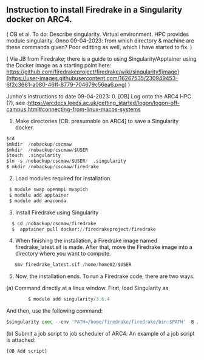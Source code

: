 ## Instruction to install Firedrake in a Singularity docker on ARC4.

( OB et al. To do: Describe singularity. Virtual environment. HPC provides module singularity.
Onno 09-04-2023: from which directory & machine are these commands given?
Poor editting as well, which I have started to fix. )

( Via JB from Firedrake; there is a guide to using Singularity/Apptainer using the Docker image as a starting point here: https://github.com/firedrakeproject/firedrake/wiki/singularity![image](https://user-images.githubusercontent.com/16267535/230949453-6f2c3661-a080-46ff-8779-704679c56ea6.png) )


Junho's instructions to date 09-04-2023:
0. [OB] Log onto the ARC4 HPC (?), see :https://arcdocs.leeds.ac.uk/getting_started/logon/logon-off-campus.html#connecting-from-linux-macos-systems

1.	Make directories [OB: presumable on ARC4] to save a Singularity docker.
  ```Python
  $cd
  $mkdir  /nobackup/cscmaw
  $mkdir  /nobackup/cscmaw/$USER
  $touch  .singularity
  $ln -s /nobackup/cscmaw/$USER/  .singularity
  $ mkdir /nobackup/cscmaw/firedrake
  
```
2.	Load modules required for installation.
```Python
 $ module swap openmpi mvapich
 $ module add apptainer
 $ module add anaconda
```
       
3.	Install Firedrake using Singularity
```Python
  $ cd /nobackup/cscmaw/firedrake
  $  apptainer pull docker://firedrakeproject/firedrake
  ```
4.	When finishing the installation, a Firedrake image named firedrake_latest.sif is made.
After that, move the Firedrake image into a directory where you want to compute.
```Python
   $mv firedrake_latest.sif /home/home02/$USER
```

5.	Now, the installation ends. To run a Firedrake code, there are two ways.

(a)	Command directly at a linux window. First, load Singularity as 
```Python
        $ module add singularity/3.6.4
```
  
  And then, use the following command:
  
```Python
$singularity exec --env 'PATH=/home/firedrake/firedrake/bin:$PATH' -B /run -B /nobackup -B ~/.cache:/home/firedrake/firedrake/.cache firedrake_latest.sif python BL_test.py
```

(b)	Submit a job script to job scheduler of ARC4. An example of a job script is attached:
```Python
[OB Add script]
```

